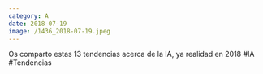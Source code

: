 ```yaml
--- 
category: A 
date: 2018-07-19 
image: /1436_2018-07-19.jpeg 
--- 
```


Os comparto estas 13 tendencias acerca de la IA, ya realidad en 2018 #IA #Tendencias